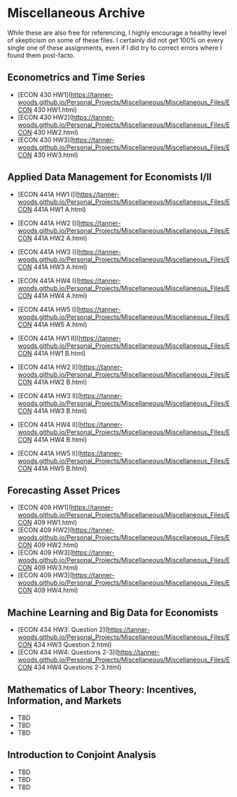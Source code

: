 # Miscellaneous Archive

While these are also free for referencing, I highly encourage a healthy level of skepticism on some of these files. I certainly did not get 100% on every single one of these assignments, even if I did try to correct errors where I found them post-facto.

## Econometrics and Time Series

- [ECON 430 HW1](https://tanner-woods.github.io/Personal_Projects/Miscellaneous/Miscellaneous_Files/ECON 430 HW1.html)
- [ECON 430 HW2](https://tanner-woods.github.io/Personal_Projects/Miscellaneous/Miscellaneous_Files/ECON 430 HW2.html)
- [ECON 430 HW3](https://tanner-woods.github.io/Personal_Projects/Miscellaneous/Miscellaneous_Files/ECON 430 HW3.html)

## Applied Data Management for Economists I/II

- [ECON 441A HW1 I](https://tanner-woods.github.io/Personal_Projects/Miscellaneous/Miscellaneous_Files/ECON 441A HW1 A.html)
- [ECON 441A HW2 I](https://tanner-woods.github.io/Personal_Projects/Miscellaneous/Miscellaneous_Files/ECON 441A HW2 A.html)
- [ECON 441A HW3 I](https://tanner-woods.github.io/Personal_Projects/Miscellaneous/Miscellaneous_Files/ECON 441A HW3 A.html)
- [ECON 441A HW4 I](https://tanner-woods.github.io/Personal_Projects/Miscellaneous/Miscellaneous_Files/ECON 441A HW4 A.html)
- [ECON 441A HW5 I](https://tanner-woods.github.io/Personal_Projects/Miscellaneous/Miscellaneous_Files/ECON 441A HW5 A.html)

- [ECON 441A HW1 II](https://tanner-woods.github.io/Personal_Projects/Miscellaneous/Miscellaneous_Files/ECON 441A HW1 B.html)
- [ECON 441A HW2 II](https://tanner-woods.github.io/Personal_Projects/Miscellaneous/Miscellaneous_Files/ECON 441A HW2 B.html)
- [ECON 441A HW3 II](https://tanner-woods.github.io/Personal_Projects/Miscellaneous/Miscellaneous_Files/ECON 441A HW3 B.html)
- [ECON 441A HW4 II](https://tanner-woods.github.io/Personal_Projects/Miscellaneous/Miscellaneous_Files/ECON 441A HW4 B.html)
- [ECON 441A HW5 II](https://tanner-woods.github.io/Personal_Projects/Miscellaneous/Miscellaneous_Files/ECON 441A HW5 B.html)

## Forecasting Asset Prices

- [ECON 409 HW1](https://tanner-woods.github.io/Personal_Projects/Miscellaneous/Miscellaneous_Files/ECON 409 HW1.html)
- [ECON 409 HW2](https://tanner-woods.github.io/Personal_Projects/Miscellaneous/Miscellaneous_Files/ECON 409 HW2.html)
- [ECON 409 HW3](https://tanner-woods.github.io/Personal_Projects/Miscellaneous/Miscellaneous_Files/ECON 409 HW3.html)
- [ECON 409 HW3](https://tanner-woods.github.io/Personal_Projects/Miscellaneous/Miscellaneous_Files/ECON 409 HW4.html)

## Machine Learning and Big Data for Economists

- [ECON 434 HW3: Question 2](https://tanner-woods.github.io/Personal_Projects/Miscellaneous/Miscellaneous_Files/ECON 434 HW3 Question 2.html)
- [ECON 434 HW4: Questions 2-3](https://tanner-woods.github.io/Personal_Projects/Miscellaneous/Miscellaneous_Files/ECON 434 HW4 Questions 2-3.html)

## Mathematics of Labor Theory: Incentives, Information, and Markets

- TBD
- TBD
- TBD

## Introduction to Conjoint Analysis

- TBD
- TBD
- TBD